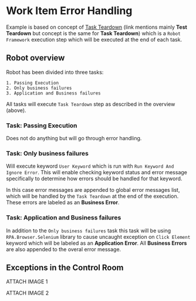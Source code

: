 # Work Item Error Handling

Example is based on concept of [Task Teardown](https://robotframework.org/robotframework/latest/RobotFrameworkUserGuide.html#test-setup-and-teardown) (link mentions mainly **Test Teardown** but concept is the same for **Task Teardown**) which is a ``Robot Framework`` execution step which will be executed at the end of each task.

## Robot overview

Robot has been divided into three tasks:

    1. Passing Execution
    2. Only business failures
    3. Application and Business failures

All tasks will execute `Task Teardown` step as described in the overview (above).

### Task: Passing Execution

Does not do anything but will go through error handling.

### Task: Only business failures

Will execute keyword ``User Keyword`` which is run with ``Run Keyword And Ignore Error``.
This will enable checking keyword status and error message specifically to determine how
errors should be handled for that keyword.

In this case error messages are appended to global error messages list, which will be
handled by the ``Task Teardown`` at the end of the execution. These errors are labeled
as an **Business Error**.

### Task: Application and Business failures

In addition to the ``Only business failures`` task this task will be using ``RPA.Browser.Selenium``
library to cause uncaught exception on ``Click Element`` keyword which will be labeled as an
**Application Error**. All **Business Errors** are also appended to the overal error message.

## Exceptions in the Control Room

ATTACH IMAGE 1

ATTACH IMAGE 2
